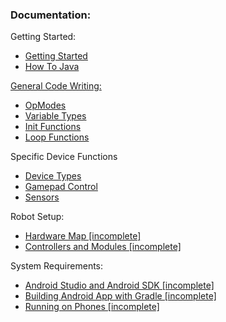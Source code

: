 

### Documentation:

Getting Started:
- [Getting Started](https://github.com/MiltonStatic5060/5060-tutorials/wiki/Getting-Started)
- [How To Java](https://github.com/MiltonStatic5060/5060-tutorials/wiki/How-To-Java)

[General Code Writing:](https://github.com/MiltonStatic5060/5060-tutorials/wiki/Writing-Code)
- [OpModes](https://github.com/MiltonStatic5060/5060-tutorials/wiki/Writing-Code#opmodes)  
- [Variable Types](https://github.com/MiltonStatic5060/5060-tutorials/wiki/Writing-Code#variable-types)  
- [Init Functions](https://github.com/MiltonStatic5060/5060-tutorials/wiki/Writing-Code#init-functions)  
- [Loop Functions](https://github.com/MiltonStatic5060/5060-tutorials/wiki/Writing-Code#loop-functions)  

Specific Device Functions
- [Device Types](https://github.com/MiltonStatic5060/5060-tutorials/wiki/Device-Types)
- [Gamepad Control](https://github.com/MiltonStatic5060/5060-tutorials/wiki/Gamepads)  
- [Sensors](https://github.com/MiltonStatic5060/5060-tutorials/wiki/Sensors)

Robot Setup:
- [Hardware Map [incomplete]]()
- [Controllers and Modules [incomplete]]()

System Requirements:
- [Android Studio and Android SDK [incomplete]]()
- [Building Android App with Gradle [incomplete]]()
- [Running on Phones [incomplete]]()
